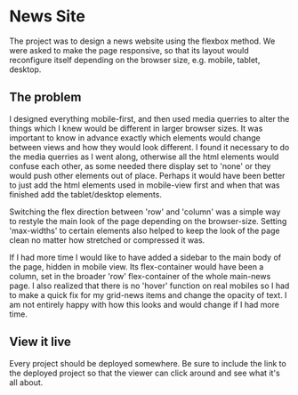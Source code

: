 # News Site

The project was to design a news website using the flexbox method. We were
asked to make the page responsive, so that its layout would reconfigure itself
depending on the browser size, e.g. mobile, tablet, desktop.


## The problem

I designed everything mobile-first, and then used media querries to alter the things
which I knew would be different in larger browser sizes. It was important to know in advance exactly which elements would change between views and how they would look different. I found it necessary to do the media querries as I went along, otherwise all the html elements would confuse each other, as some needed there display set to 'none' or they would push other elements out of place. Perhaps it would have been better to just add the html elements used in mobile-view first and when that was finished add the tablet/desktop elements. 

Switching the flex direction between 'row' and 'column' was a simple way to restyle the main look of the page depending on the browser-size. Setting 'max-widths' to certain elements also helped to keep the look of the page clean no matter how stretched or compressed it was. 

If I had more time I would like to have added a sidebar to the main body of the page, hidden in mobile view. Its flex-container would have been a column, set in the broader 'row' flex-container of the whole main-news page. I also realized that there is no 'hover' function on real mobiles so I had to make a quick fix for my grid-news items and change the opacity of text. I am not entirely happy with how this looks and would change if I had more time. 


## View it live
Every project should be deployed somewhere. Be sure to include the link to the deployed project so that the viewer can click around and see what it's all about.
